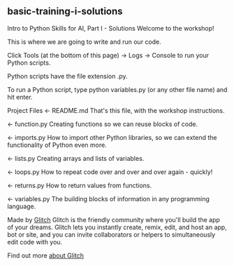 ## basic-training-i-solutions
Intro to Python Skills for AI, Part I - Solutions
Welcome to the workshop! 

This is where we are going to write and run our code.

Click Tools (at the bottom of this page) -> Logs -> Console to run your Python scripts.

Python scripts have the file extension .py.

To run a Python script, type python variables.py (or any other file name) and hit enter.

Project Files
← README.md
That's this file, with the workshop instructions.

← function.py
Creating functions so we can reuse blocks of code.

← imports.py
How to import other Python libraries, so we can extend the functionality of Python even more.

← lists.py
Creating arrays and lists of variables.

← loops.py
How to repeat code over and over and over again - quickly!

← returns.py
How to return values from functions.

← variables.py
The building blocks of information in any programming language.

Made by [Glitch](https://glitch.com/)
Glitch is the friendly community where you'll build the app of your dreams. Glitch lets you instantly create, remix, edit, and host an app, bot or site, and you can invite collaborators or helpers to simultaneously edit code with you.

Find out more [about Glitch](https://glitch.com/about )
